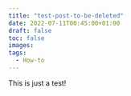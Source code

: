 ```yaml
---
title: "test-post-to-be-deleted"
date: 2022-07-11T00:45:00+01:00
draft: false
toc: false
images:
tags: 
  - How-to
---
```


This is just a test!